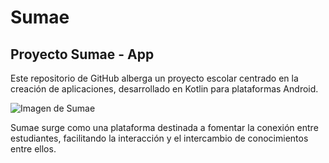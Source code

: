 # Sumae
## Proyecto Sumae - App

Este repositorio de GitHub alberga un proyecto escolar centrado en la creación de aplicaciones, desarrollado en Kotlin para plataformas Android.

![Imagen de Sumae](https://yt3.ggpht.com/cFv0K1fb4MjrZcnq0ntEkRU99ADunvfvFZ1APEr6nmJlRsAMwKPYVpiUb2C1UxfUjc14ajM=s400)  

Sumae surge como una plataforma destinada a fomentar la conexión entre estudiantes, facilitando la interacción y el intercambio de conocimientos entre ellos.

